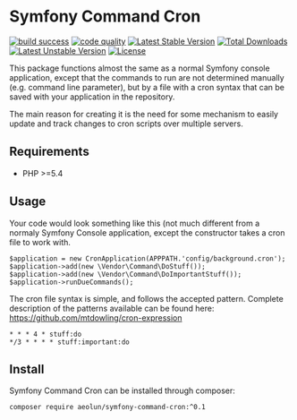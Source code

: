 # Symfony Command Cron

[![build success](https://travis-ci.org/Aeolun/symfony-command-cron.svg?branch=master)](https://travis-ci.org/Aeolun/symfony-command-cron)
[![code quality](https://scrutinizer-ci.com/g/Aeolun/symfony-command-cron/badges/quality-score.png?b=master)](https://scrutinizer-ci.com/g/Aeolun/symfony-command-cron)
[![Latest Stable Version](https://poser.pugx.org/aeolun/symfony-command-cron/v/stable.svg)](https://packagist.org/packages/aeolun/symfony-command-cron) 
[![Total Downloads](https://poser.pugx.org/aeolun/symfony-command-cron/downloads.svg)](https://packagist.org/packages/aeolun/symfony-command-cron) 
[![Latest Unstable Version](https://poser.pugx.org/aeolun/symfony-command-cron/v/unstable.svg)](https://packagist.org/packages/aeolun/symfony-command-cron) 
[![License](https://poser.pugx.org/aeolun/symfony-command-cron/license.svg)](https://packagist.org/packages/aeolun/symfony-command-cron)

This package functions almost the same as a normal Symfony console application, except that the commands to run are not determined manually (e.g. command line parameter), but by a file with a cron syntax that can be saved with your application in the repository.

The main reason for creating it is the need for some mechanism to easily update and track changes to cron scripts over multiple servers.

Requirements
------------

- PHP >=5.4

Usage
-----
 
Your code would look something like this (not much different from a normaly Symfony Console application, except the constructor takes a cron file to work with.

    $application = new CronApplication(APPPATH.'config/background.cron');
    $application->add(new \Vendor\Command\DoStuff());
    $application->add(new \Vendor\Command\DoImportantStuff());
    $application->runDueCommands();

The cron file syntax is simple, and follows the accepted pattern. Complete description of the patterns available can be found here: https://github.com/mtdowling/cron-expression

    * * * 4 * stuff:do
    */3 * * * * stuff:important:do

Install
-------

Symfony Command Cron can be installed through composer:

    composer require aeolun/symfony-command-cron:^0.1
